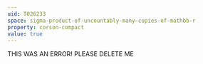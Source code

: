 ```yaml
---
uid: T026233
space: sigma-product-of-uncountably-many-copies-of-mathbb-r
property: corson-compact
value: true
---
```

THIS WAS AN ERROR! PLEASE DELETE ME

